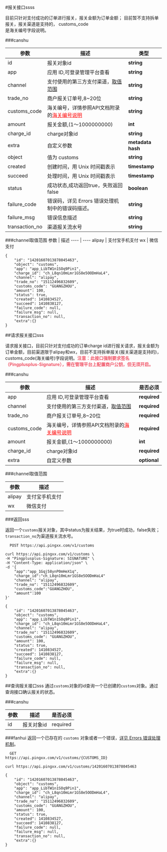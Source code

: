 #报关接口ssss

目前只针对支付成功的订单进行报关，报关金额为订单金额；
目前暂不支持拆单报关，报关渠道是支持的，
customs_code<br />是海关编号字段说明。

###canshu

参数 | 描述 | 类型
---- | ---- | ----
id | 报关对象id | **string**
app | 应用 ID,可登录管理平台查看 | **string**
channel | 支付使用的第三方支付渠道，[取值范围](link) | **string**
trade_no | 商户报关订单号,8~20位 | **string**
customs_code | 海关编号，详情参照API文档附录的[<a href="https://www.pingxx.com/document/api#api-appendix-4" style="text-decoration:underline;color:red">海关编号说明</a>]() | **string**
amount | 报关金额,(1～1000000000) | **int**
charge_id | charge对象id | **string**
extra | 自定义参数 | **metadata hash**
object | 值为 customs | **string**
created | 创建时间，用 Unix 时间戳表示 | **timestamp**
succeed | 处理时间，用 Unix 时间戳表示 |**timestamp**
status | 成功状态,成功返回true，失败返回false | **boolean**
failure_code | 错误码，详见 Errors 错误处理机制中的错误码描述。| **string**
failure_msg | 错误信息描述 | **string**
transaction_no | 渠道报关流水号 | **string**

###channel取值范围
参数 | 描述 
---- | ---- 
alipay | 支付宝手机支付
wx | 微信支付

```
{
    "id": "14201607013878045463",
    "object": "customs",
    "app": "app_LibTW1n1SOq9Pin1",
    "charge_id": "ch_L8qn10mLmr1GS8e5OODmHaL4",
    "channel": "alipay",
    "trade_no": "15112496832609",
    "customs_code": "GUANGZHOU",
    "amount": 100,
    "status": true,
    "created": 1410834527,
    "succeed": 1410838127,
    "failure_code": null,
    "failure_msg": null,
    "transaction_no": null,
    "extra":{}
}
```

##请求报关接口sss

请求报关接口，目前只针对支付成功的订单charge id进行报关请求，报关金额为订单金额，目前渠道限于alipay和wx，目前不支持拆单报关(报关渠道是支持的)，customs_code(海关编号)字段说明。<b style="color: #f15467;">注意：此接口强制要求签名（Pingplusplus-Signature），需在管理平台上配置商户公钥，但无须开启。</b>

###canshu

参数 | 描述 | 是否必须
---- | ---- | ----
app | 应用 ID,可登录管理平台查看 | **required**
channel | 支付使用的第三方支付渠道，[取值范围](link) | **required**
trade_no | 商户报关订单号,8~20位 | **required**
customs_code | 海关编号，详情参照API文档附录的[<a href="https://www.pingxx.com/document/api#api-appendix-4" style="text-decoration:underline;color:red">海关编号说明</a>]() | **required**
amount | 报关金额,(1～1000000000) | **int**
charge_id | charge对象id | **required**
extra | 自定义参数 | **optional**

###channel取值范围

参数 | 描述 
---- | ---- 
alipay | 支付宝手机支付
wx | 微信支付

###返回sss

返回一个`customs`报关对象，其中status为报关结果，为true时成功，false失败；`transaction_no`为渠道报关流水号。

``` curl
  POST https://api.pingxx.com/v1/customs
```
``` curl
curl https://api.pingxx.com/v1/customs \
-H "Pingplusplus-Signature: SIGNATURE" \
-H "Content-Type: application/json" \
-d '{
    "app":"app_1Gqj58ynP0mHeX1q",
    "charge_id":"ch_L8qn10mLmr1GS8e5OODmHaL4"
    "channel": "alipay",
    "trade_no": "15112496832609",
    "customs_code":"GUANGZHOU",
    "amount":100
}'
```
```
{
    "id": "14201607013878045463",
    "object": "customs",
    "app": "app_LibTW1n1SOq9Pin1",
    "charge_id": "ch_L8qn10mLmr1GS8e5OODmHaL4",
    "channel": "alipay",
    "trade_no": "15112496832609",
    "customs_code": "GUANGZHOU",
    "amount": 100,
    "status": true,
    "created": 1410834527,
    "succeed": 1410838127,
    "failure_code": null,
    "failure_msg": null,
    "transaction_no": null,
    "extra":{}
}
```




##查询报关接口sss
通过`customs`对象的id查询一个已创建的`customs`对象。通过查询接口确认报关的状态。

###canshu

参数 | 描述 | 是否必须
---- | ---- | ----
id | 报关对象id | required

###fanhui
返回一个已存在的 `customs` 对象或者一个错误，[详见 Errors 错误处理机制](#api-errors)。

``` curl
  GET
https://api.pingxx.com/v1/customs/{CUSTOMS_ID}
```
```curl 
curl https://api.pingxx.com/v1/customs/14201607013878045463 
```
```
{
    "id": "14201607013878045463",
    "object": "customs",
    "app": "app_LibTW1n1SOq9Pin1",
    "charge_id": "ch_L8qn10mLmr1GS8e5OODmHaL4",
    "channel": "alipay",
    "trade_no": "15112496832609",
    "customs_code": "GUANGZHOU",
    "amount": 100,
    "status": true,
    "created": 1410834527,
    "succeed": 1410838127,
    "failure_code": null,
    "failure_msg": null,
    "transaction_no": null,
    "extra":{}
}
```
